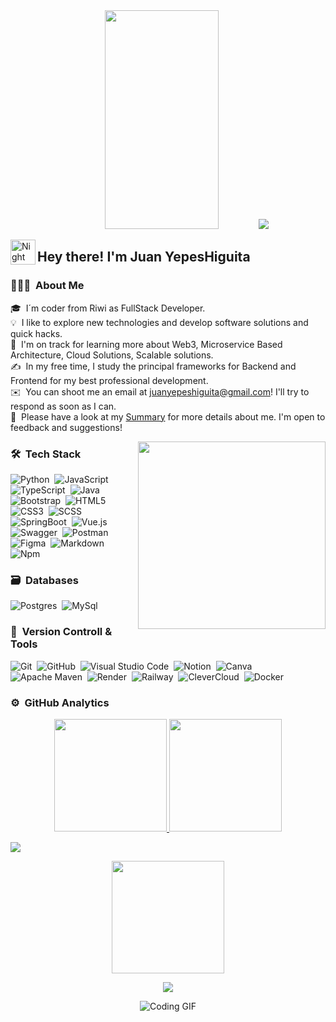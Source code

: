 <div align="center"> 
  <img src="https://github.com/7oSkaaa/7oSkaaa/raw/main/Images/about_me.gif?raw=true" width="60%" height='350px' style="visibility:visible;max-width:100%;">
  <img src="https://user-images.githubusercontent.com/73097560/115834477-dbab4500-a447-11eb-908a-139a6edaec5c.gif"><br>
</div>

<img alt="Night Coding" src="./assets/Hand%20Wave.gif" width='40' align="left"/><h2 align="left">Hey there! I'm Juan YepesHiguita</h2>

### 👨🏻‍💻 &nbsp;About Me

🎓 &nbsp;I´m coder from Riwi as FullStack Developer.\
💡 &nbsp;I like to explore new technologies and develop software solutions and quick hacks.\
🌱 &nbsp;I'm on track for learning more about Web3, Microservice Based Architecture, Cloud Solutions, Scalable solutions.\
✍️ &nbsp;In my free time, I study the principal frameworks for Backend and Frontend for my best professional development.\
✉️ &nbsp;You can shoot me an email at juanyepeshiguita@gmail.com! I'll try to respond as soon as I can.\
📄 &nbsp;Please have a look at my [Summary](https://www.linkedin.com/in/juan-yepes-higuita-52a069324/) for more details about me. I'm open to feedback and suggestions!

<img align="right" src="https://github.com/7oSkaaa/7oSkaaa/raw/main/Images/Right_Side.gif?raw=true" width="300px" style="visibility:visible;max-width:100%;">

### 🛠 &nbsp;Tech Stack

![Python](https://img.shields.io/badge/python-3670A0?style=for-the-badge&logo=python&logoColor=ffdd54)&nbsp;
![JavaScript](https://img.shields.io/badge/javascript-%23323330.svg?style=for-the-badge&logo=javascript&logoColor=%23F7DF1E)&nbsp;
![TypeScript](https://img.shields.io/badge/typeScript-3178C6.svg?style=for-the-badge&logo=typeScript&logoColor=%23F7DF1E)&nbsp;
![Java](https://img.shields.io/badge/java-%23ED8B00.svg?style=for-the-badge&logo=java&logoColor=white)&nbsp;
![Bootstrap](https://img.shields.io/badge/bootstrap-%23563D7C.svg?style=for-the-badge&logo=bootstrap&logoColor=white)&nbsp;
![HTML5](https://img.shields.io/badge/html5-%23E34F26.svg?style=for-the-badge&logo=html5&logoColor=white)&nbsp;
![CSS3](https://img.shields.io/badge/css3-%231572B6.svg?style=for-the-badge&logo=css3&logoColor=white)&nbsp;
![SCSS](https://img.shields.io/badge/sass-CC6699.svg?style=for-the-badge&logo=sass&logoColor=white)&nbsp;
![SpringBoot](https://img.shields.io/badge/springboot-%236DB33F.svg?style=for-the-badge&logo=springboot&logoColor=white)&nbsp;
![Vue.js](https://img.shields.io/badge/vuejs-%2335495e.svg?style=for-the-badge&logo=vuedotjs&logoColor=%234FC08D)&nbsp;
![Swagger](https://img.shields.io/badge/-Swagger-%23Clojure?style=for-the-badge&logo=swagger&logoColor=white)&nbsp;
![Postman](https://img.shields.io/badge/Postman-FF6C37?style=for-the-badge&logo=postman&logoColor=white)&nbsp;
![Figma](https://img.shields.io/badge/figma-%23F24E1E.svg?style=for-the-badge&logo=figma&logoColor=white)&nbsp;
![Markdown](https://img.shields.io/badge/markdown-%23000000.svg?style=for-the-badge&logo=markdown&logoColor=white)&nbsp;
![Npm](https://img.shields.io/badge/npm-DEDDDD.svg?style=for-the-badge&logo=npm&logoColor=red)&nbsp;

### 🗃 &nbsp;Databases

![Postgres](https://img.shields.io/badge/postgres-%23316192.svg?style=for-the-badge&logo=postgresql&logoColor=white)&nbsp;
![MySql](https://img.shields.io/badge/mysql-406CD9.svg?style=for-the-badge&logo=mysql&logoColor=white)&nbsp;


### 🧰 &nbsp;Version Controll & Tools 

![Git](https://img.shields.io/badge/git-%23F05033.svg?style=for-the-badge&logo=git&logoColor=white)&nbsp;
![GitHub](https://img.shields.io/badge/github-%23121011.svg?style=for-the-badge&logo=github&logoColor=white)&nbsp;
![Visual Studio Code](https://img.shields.io/badge/Visual%20Studio%20Code-0078d7.svg?style=for-the-badge&logo=visual-studio-code&logoColor=white)&nbsp;
![Notion](https://img.shields.io/badge/Notion-%23000000.svg?style=for-the-badge&logo=notion&logoColor=white)&nbsp;
![Canva](https://img.shields.io/badge/Canva-%2300C4CC.svg?style=for-the-badge&logo=Canva&logoColor=white)&nbsp;
![Apache Maven](https://img.shields.io/badge/Apache%20Maven-C71A36?style=for-the-badge&logo=Apache%20Maven&logoColor=white)&nbsp;
![Render](https://img.shields.io/badge/render-C71A36?style=for-the-badge&logo=Render&logoColor=white)&nbsp;
![Railway](https://img.shields.io/badge/railway-2B2B2B?style=for-the-badge&logo=Railway&logoColor=white)&nbsp;
![CleverCloud](https://img.shields.io/badge/clevercloud-171C36?style=for-the-badge&logo=Clevercloud&logoColor=white)&nbsp;
![Docker](https://img.shields.io/badge/docker-2496ED?style=for-the-badge&logo=Docker&logoColor=white)&nbsp;


### ⚙️ &nbsp;GitHub Analytics

<p align="center">
  <a href="https://github.com/Adityakanoi2001">
    <img height="180em" src="https://github-readme-stats-eight-theta.vercel.app/api?username=JuanHiguita77&show_icons=true&theme=algolia&include_all_commits=true&count_private=true"/>
  </a>
  <a href="https://github.com/Adityakanoi2001">
    <img height="180em" src="https://github-readme-stats-eight-theta.vercel.app/api/top-langs/?username=JuanHiguita77&layout=compact&langs_count=8&theme=algolia"/>
  </a>
</p>

<img src="https://user-images.githubusercontent.com/73097560/115834477-dbab4500-a447-11eb-908a-139a6edaec5c.gif">

<p align="center">
  <img height="180em" src="https://github-readme-streak-stats.herokuapp.com/?user=JuanHiguita77&theme=dark&hide_border=true"/>
</p>

<p align="center">
  <a href="https://github.com/DenverCoder1/readme-typing-svg"><img src="https://readme-typing-svg.herokuapp.com?font=Time+New+Roman&color=cyan&size=25&center=true&vCenter=true&width=600&height=100&lines=&hearts;++;Self-taught+Front-End+Developer;Computer+Science+Student;Active+Learner/Researcher;Love+to+learn+new+stuffs..;RIWI+Student+Coder...<3"></a>
</p>

<div align="center"> 
  <img src="https://media.giphy.com/media/TEnXkcsHrP4YedChhA/giphy.gif" alt="Coding GIF" style="max-width: 100%; display: inline-block;">
</div> 

